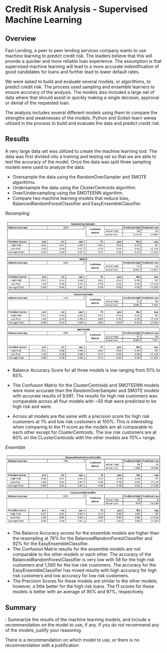 # Credit Risk Analysis - Supervised Machine Learning

## Overview
 Fast Lending, a peer to peer lending services company wants to use machine learning to predict credit risk.  The leaders believe that this will provide a quicker and more reliable loan experience.  The assumption is that supervised machine learning will lead to a more accurate indentification of good candidates for loans and further lead to lower default rates.  
 
 We were asked to build and evaluate several models, or algorithims, to predict credit risk.  The process used sampling and ensemble learners to ensure accuracy of the analysis.  The models also included a large set of data where that should assist in quickly making a single decision, approval or denial of the requested loan.  
 
 The analysis includes several different models using them to compare the strengths and weaknesses of the models.  Python and Sciket-learn werea utilized in the process to build and evaluate the data and predict credit risk.  
 
## Results
A very large data set was utilized to create the machine learning tool.  The data was first divided into a training and testing set so that we are able to test the accuracy of the model.  Once the data was split three sampling models were used to analyze the data:
* Oversample the data using the RandomOverSampler and SMOTE algorithms.
* Undersample the data using the ClusterCentroids algorithm.
* Over/Undersampling using the SMOTEENN algorithm.
* Compare two machine learning models that reduce bias, BalancedRandomForestClassifier and EasyEnsembleClassifier.

*Resampling*

![](Module-17-Challenge-Resources/Resources/model_outputs.PNG)

* Balance Accuracy Score  for all three models is low ranging from 51% to 65%.

* The Confusion Matrix for the ClusterCentroids and SMOTEENN models were more accurate than the RandomOverSampler and SMOTE models with accurate results of 9,681.  The results for high risk customers was comparable across all four models with ~50 that were predicted to be high risk and were.

* Across all models are the same with a precision score for high risk customers at 1% and low risk customers at 100%.  This is interesting when comparing to the f1 score as the models are all comparable to each other except for ClusterCentroids.  The low risk customers are at 60% on the CLusterCentroids with the other models are 70%+ range.   

*Ensemble*

![](Module-17-Challenge-Resources/Resources/ensemble_outputs.PNG)

* The Balance Accuracy scores for the ensemble models are higher than the resampling at 78% for the BalancedRandomForestClassifier and 92% for the EasyEnsembleClassifier.
* The Confusion Matrix results for the ensemble models are not comparable to the other models or each other.  The accuracy of the BalancedRandomForestClassifier is very low with 58 for the high risk customers and 1,560 for the low risk customers. The accuracy for the EasyEnsembleClassifier has mixed results with high accuracy for high risk customers and low accuracy for low risk customers.
* The Precision Scores for these models are similar to the other models; however, a little better for the high risk loans.  The f1 scores for these models is better with an average of 95% and 97%, respectively.


## Summary
: Summarize the results of the machine learning models, and include a recommendation on the model to use, if any. If you do not recommend any of the models, justify your reasoning.

There is a recommendation on which model to use, or there is no recommendation with a justification